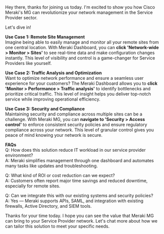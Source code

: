 Hey there, thanks for joining us today. I'm excited to show you how Cisco Meraki's MG can revolutionize your network management in the Service Provider sector. 

Let's dive in! 

**Use Case 1: Remote Site Management**  
Imagine being able to easily manage and monitor all your remote sites from one central location. With Meraki Dashboard, you can **click 'Network-wide > Monitor > Sites'** to see real-time data and make configuration changes instantly. This level of visibility and control is a game-changer for Service Providers like yourself.

**Use Case 2: Traffic Analysis and Optimization**  
Want to optimize network performance and ensure a seamless user experience for your customers? The Meraki Dashboard allows you to **click 'Monitor > Performance > Traffic analysis'** to identify bottlenecks and prioritize critical traffic. This level of insight helps you deliver top-notch service while improving operational efficiency.

**Use Case 3: Security and Compliance**  
Maintaining security and compliance across multiple sites can be a challenge. With Meraki MG, you can **navigate to 'Security > Access control'** to enforce consistent security policies and ensure regulatory compliance across your network. This level of granular control gives you peace of mind knowing your network is secure.

**FAQs**  
Q: How does this solution reduce IT workload in our service provider environment?  
A: Meraki simplifies management through one dashboard and automates many tasks like updates and troubleshooting.

Q: What kind of ROI or cost reduction can we expect?  
A: Customers often report major time savings and reduced downtime, especially for remote sites.

Q: Can we integrate this with our existing systems and security policies?  
A: Yes — Meraki supports APIs, SAML, and integration with existing firewalls, Active Directory, and SIEM tools. 

Thanks for your time today. I hope you can see the value that Meraki MG can bring to your Service Provider network. Let's chat more about how we can tailor this solution to meet your specific needs.
